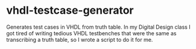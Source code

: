 vhdl-testcase-generator
=======================

Generates test cases in VHDL from truth table. In my Digital Design class I got tired of writing tedious VHDL testbenches that were
the same as transcribing a truth table, so I wrote a script to do it for me.
